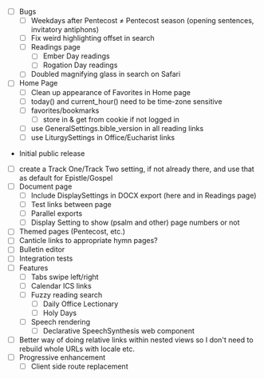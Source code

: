 - [ ] Bugs
  - [ ] Weekdays after Pentecost ≠ Pentecost season (opening sentences, invitatory antiphons)
  - [ ] Fix weird highlighting offset in search
  - [ ] Readings page
    - [ ] Ember Day readings
    - [ ] Rogation Day readings
  - [ ] Doubled magnifying glass in search on Safari
- [ ] Home Page
  - [ ] Clean up appearance of Favorites in Home page
  - [ ] today() and current_hour() need to be time-zone sensitive
  - [ ] favorites/bookmarks
    - [ ] store in & get from cookie if not logged in
  - [ ] use GeneralSettings.bible_version in all reading links
  - [ ] use LiturgySettings in Office/Eucharist links
- Initial public release
- [ ] create a Track One/Track Two setting, if not already there, and use that as default for Epistle/Gospel
- [ ] Document page
  - [ ] Include DisplaySettings in DOCX export (here and in Readings page)
  - [ ] Test links between page
  - [ ] Parallel exports
  - [ ] Display Setting to show (psalm and other) page numbers or not
- [ ] Themed pages (Pentecost, etc.)
- [ ] Canticle links to appropriate hymn pages?
- [ ] Bulletin editor
- [ ] Integration tests
- [ ] Features
  - [ ] Tabs swipe left/right
  - [ ] Calendar ICS links
  - [ ] Fuzzy reading search
    - [ ] Daily Office Lectionary
    - [ ] Holy Days
  - [ ] Speech rendering
    - [ ] Declarative SpeechSynthesis web component
- [ ] Better way of doing relative links within nested views so I don't need to rebuild whole URLs with locale etc.
- [ ] Progressive enhancement
  - [ ] Client side route replacement
